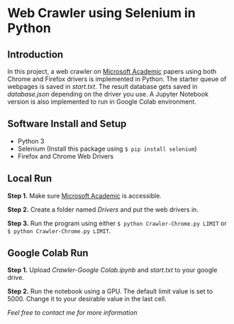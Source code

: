 # Web Crawler using Selenium in Python
## Introduction
In this project, a web crawler on [Microsoft Academic](https://academic.microsoft.com/home) papers using both Chrome and Firefox drivers is implemented in Python. The starter queue of webpages is saved in *start.txt*. The result database gets saved in *database.json* depending on the driver you use. A Jupyter Notebook version is also implemented to run in Google Colab environment.

## Software Install and Setup
- Python 3
- Selenium (Install this package using ```$ pip install selenium```)
- Firefox and Chrome Web Drivers

## Local Run

**Step 1.** Make sure [Microsoft Academic](https://academic.microsoft.com/home) is accessible.

**Step 2.** Create a folder named *Drivers* and put the web drivers in.

**Step 3.** Run the program using either ```$ python Crawler-Chrome.py LIMIT``` or ```$ python Crawler-Chrome.py LIMIT```.

## Google Colab Run

**Step 1.** Upload *Crawler-Google Colab.ipynb* and *start.txt* to your google drive.

**Step 2.** Run the notebook using a GPU. The default limit value is set to 5000. Change it to your desirable value in the last cell.


*Feel free to contact me for more information*
